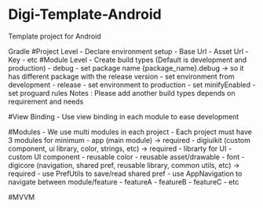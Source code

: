 # Digi-Template-Android
Template project for Android

Gradle
#Project Level
    - Declare environment setup
        - Base Url
        - Asset Url
        - Key
        - etc
#Module Level
    - Create build types (Default is development and production)
        - debug
            - set package name {package_name}.debug -> so it has different package with the release version
            - set environment from development
        - release
            - set environment to production
            - set minifyEnabled
            - set proguard rules
    Notes : Please add another build types depends on requirement and needs

#View Binding
    - Use view binding in each module to ease development

#Modules
    - We use multi modules in each project
    - Each project must have 3 modules for minimum
        - app (main module) -> required
        - digiuikit (custom component, ui library, color, strings, etc) -> required
            - librarty for UI
            - custom UI component
            - reusable color
            - reusable asset/drawable
            - font
        - digicore (navigation, shared pref, reusable library, common utils, etc) -> required
            - use PrefUtils to save/read shared pref
            - use AppNavigation to navigate between module/feature
        - featureA
        - featureB
        - featureC
        - etc

#MVVM